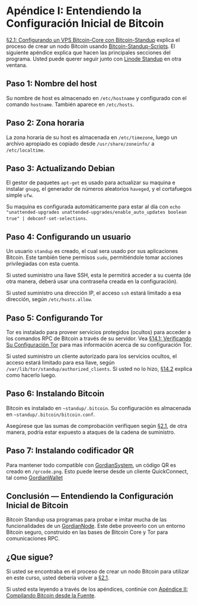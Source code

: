 # Apéndice I: Entendiendo la Configuración Inicial de Bitcoin

[§2.1: Configurando un VPS Bitcoin-Core con Bitcoin-Standup](02_1_Configurando_un_Bitcoin-Core_VPS_con_StackScript.md)
explica el proceso de crear un nodo Bitcoin usando
[Bitcoin-Standup-Scripts](https://github.com/BlockchainCommons/Bitcoin-Standup-Scripts).
El siguiente apéndice explica que hacen las principales secciones del programa.
Usted puede querer seguir junto con 
[Linode Standup](https://github.com/BlockchainCommons/Bitcoin-Standup-Scripts/blob/master/Scripts/LinodeStandUp.sh)
en otra ventana.

## Paso 1: Nombre del host

Su nombre de host es almacenado en `/etc/hostname` y configurado con el comando
`hostname`. También aparece en `/etc/hosts`.

## Paso 2: Zona horaria

La zona horaria de su host es almacenada en `/etc/timezone`, luego un archivo
apropiado es copiado desde `/usr/share/zoneinfo/` a `/etc/localtime`.

## Paso 3: Actualizando Debian

El gestor de paquetes `apt-get` es usado para actualizar su maquina e instalar
`gnupg`, el generador de números aleatorios `haveged`, y el cortafuegos simple
`ufw`.

Su maquina es configurada automáticamente para estar al día con `echo
"unattended-upgrades unattended-upgrades/enable_auto_updates boolean true" |
debconf-set-selections`.

## Paso 4: Configurando un usuario

Un usuario `standup` es creado, el cual sera usado por sus aplicaciones
Bitcoin. Este también tiene permisos `sudo`, permitiéndole tomar acciones
privilegiadas con esta cuenta.

Si usted suministro una llave SSH, esta le permitirá acceder a su cuenta (de
otra manera, deberá usar una contraseña creada en la configuración).

Si usted suministro una dirección IP, el acceso `ssh` estará limitado a esa
dirección, según `/etc/hosts.allow`.

## Paso 5: Configurando Tor

Tor es instalado para proveer servicios protegidos (ocultos) para acceder a los
comandos RPC de Bitcoin a través de su servidor. Vea 
[§14.1: Verificando Su Configuración Tor](14_1_Verificando_Su_Configuracion_Tor.md) 
para mas información acerca de su configuración Tor.

Si usted suministro un cliente autorizado para los servicios ocultos, el acceso
estará limitado para esa llave, según
`/var/lib/tor/standup/authorized_clients`. Si usted no lo hizo,
[§14.2](14_2_Cambiando_Sus_Servicios_Bitcoin_Ocultos.md) explica como hacerlo
luego.

## Paso 6: Instalando Bitcoin

Bitcoin es instalado en `~standup/.bitcoin`. Su configuración es almacenada en
`~standup/.bitcoin/bitcoin.conf`. 

Asegúrese que las sumas de comprobación verifiquen según
[§2.1](02_1_Configurando_un_Bitcoin-Core_VPS_con_StackScript.md), de otra
manera, podría estar expuesto a ataques de la cadena de suministro.

## Paso 7: Instalando codificador QR

Para mantener todo compatible con
[GordianSystem](https://github.com/BlockchainCommons/GordianSystem), un código
QR es creado en `/qrcode.png`. Esto puede leerse desde un cliente QuickConnect,
tal como
[GordianWallet](https://github.com/BlockchainCommons/GordianWallet-iOS)

## Conclusión — Entendiendo la Configuración Inicial de Bitcoin

Bitcoin Standup usa programas para probar e imitar mucha de las funcionalidades
de un [GordianNode](https://github.com/BlockchainCommons/GordianNode-macOS).
Este debe proveerlo con un entorno Bitcoin seguro, construido en las bases de
Bitcoin Core y Tor para comunicaciones RPC.

## ¿Que sigue?

Si usted se encontraba en el proceso de crear un nodo Bitcoin para utilizar en
este curso, usted debería volver a
[§2.1](02_1_Configurando_un_Bitcoin-Core_VPS_con_StackScript.md).

Si usted esta leyendo a través de los apéndices, continúe con 
[Apéndice II: Compilando Bitcoin desde la Fuente](A2_0_Compilando_Bitcoin_desde_la_Fuente.md).
